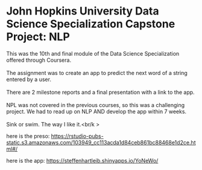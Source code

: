 # John Hopkins University Data Science Specialization Capstone Project: NLP

This was the 10th and final module of the Data Science Specialization offered through Coursera.<br/>
<br/>
The assignment was to create an app to predict the next word of a string entered by a user.<br/>
<br/>
There are 2 milestone reports and a final presentation with a link to the app.<br/>
<br/>
NPL was not covered in the previous courses, so this was a challenging project. We had to read up on NLP AND develop the app within 7 weeks. <br/>
<br/>
Sink or swim. The way I like it.<br/k >
<br/>

here is the preso: https://rstudio-pubs-static.s3.amazonaws.com/103949_cc113acda1d84ceb861bc88468e1d2ce.html#/

here is the app: https://steffenhartleib.shinyapps.io/YoNeWo/

 
